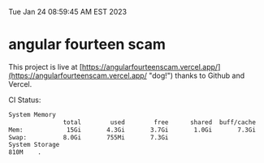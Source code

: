 Tue Jan 24 08:59:45 AM EST 2023

# angular fourteen scam


This project is live at [https://angularfourteenscam.vercel.app/](https://angularfourteenscam.vercel.app/ "dog!") thanks to Github and Vercel.

CI Status: 

```bash
System Memory
               total        used        free      shared  buff/cache   available
Mem:            15Gi       4.3Gi       3.7Gi       1.0Gi       7.3Gi       9.6Gi
Swap:          8.0Gi       755Mi       7.3Gi
System Storage
810M	.
```
